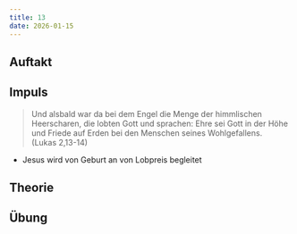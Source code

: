 ```yaml
---
title: 13
date: 2026-01-15
---
```


## Auftakt

## Impuls

> Und alsbald war da bei dem Engel die Menge der himmlischen Heerscharen, die lobten Gott und sprachen: Ehre sei Gott in der Höhe und Friede auf Erden bei den Menschen seines Wohlgefallens.  
> (Lukas 2,13-14)

- Jesus wird von Geburt an von Lobpreis begleitet

## Theorie

## Übung
